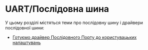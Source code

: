 # UART/Послідовна шина

У цьому розділі містяться теми про послідовну шину і драйвери послідовної шини:

- [Готуємо драйвер Послідовного Порту до користувацьких налаштувань](../uart/user_configurable_serial_driver.md)
